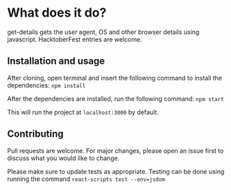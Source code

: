 # What does it do?

get-details gets the user agent, OS and other browser details using javascript. HacktoberFest entries are welcome.

## Installation and usage

After cloning, open terminal and insert the following command to install the dependencies:
```npm install``` 

After the dependencies are installed, run the following command:
```npm start```

This will run the project at ```localhost:3000``` by default.

## Contributing
Pull requests are welcome. For major changes, please open an issue first to discuss what you would like to change.

Please make sure to update tests as appropriate.
Testing can be done using running the command ```react-scripts test --env=jsdom```